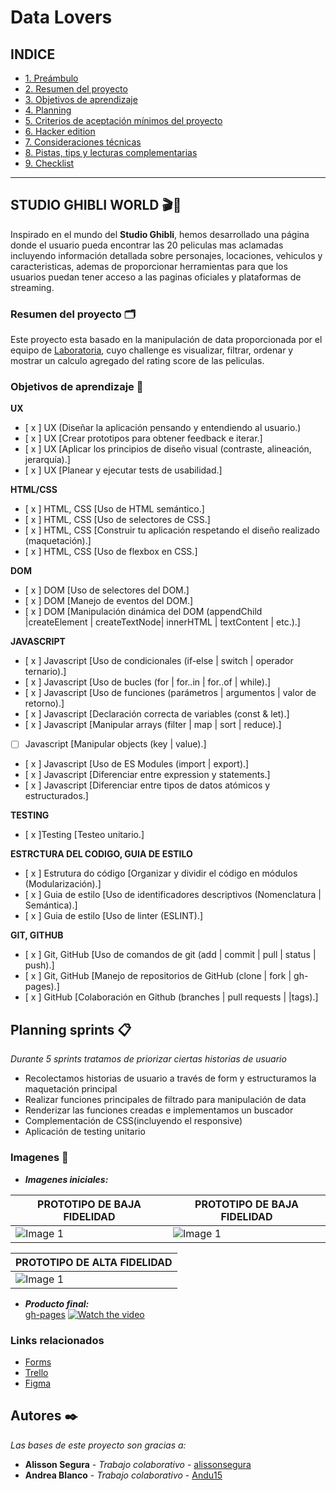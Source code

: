 # Data Lovers
## INDICE
* [1. Preámbulo](#studio-ghibli-world)
* [2. Resumen del proyecto](#resumen-del-proyecto)
* [3. Objetivos de aprendizaje](#objetivos-de-aprendizaje-🔧)
* [4. Planning](#planning-sprints-📋)
* [5. Criterios de aceptación mínimos del proyecto](#5-criterios-de-aceptación-mínimos-del-proyecto)
* [6. Hacker edition](#6-hacker-edition)
* [7. Consideraciones técnicas](#7-consideraciones-técnicas)
* [8. Pistas, tips y lecturas complementarias](#8-pistas-tips-y-lecturas-complementarias)
* [9. Checklist](#9-checklist)
***
## STUDIO GHIBLI WORLD 🎬🍿
Inspirado en el mundo del **Studio Ghibli**, hemos desarrollado una página donde el usuario pueda encontrar las 20 peliculas mas aclamadas incluyendo información detallada sobre personajes, locaciones, vehiculos y caracteristicas, ademas de proporcionar herramientas para que los usuarios puedan tener acceso a las paginas oficiales y plataformas de streaming.

### Resumen del proyecto 🗂️
Este proyecto esta basado en la manipulación de data proporcionada por el equipo de [Laboratoria](https://github.com/Laboratoria/LIM015-data-lovers), cuyo challenge es visualizar, filtrar, ordenar y mostrar un calculo agregado del rating score de las peliculas.

### Objetivos de aprendizaje 🔧
__UX__
- [ x ] UX (Diseñar la aplicación pensando y entendiendo al usuario.)
- [ x ] UX [Crear prototipos para obtener feedback e iterar.]
- [ x ] UX [Aplicar los principios de diseño visual (contraste, alineación, jerarquía).]
- [ x ] UX [Planear y ejecutar tests de usabilidad.]

__HTML/CSS__
- [ x ] HTML, CSS [Uso de HTML semántico.]
- [ x ] HTML, CSS [Uso de selectores de CSS.]
- [ x ] HTML, CSS [Construir tu aplicación respetando el diseño realizado (maquetación).]
- [ x ] HTML, CSS [Uso de flexbox en CSS.]

__DOM__
- [ x ] DOM [Uso de selectores del DOM.]
- [ x ] DOM [Manejo de eventos del DOM.]
- [ x ] DOM [Manipulación dinámica del DOM (appendChild |createElement | createTextNode| innerHTML | textContent | etc.).]

__JAVASCRIPT__
- [ x ] Javascript [Uso de condicionales (if-else | switch | operador ternario).]
- [ x ] Javascript [Uso de bucles (for | for..in | for..of | while).]
- [ x ] Javascript [Uso de funciones (parámetros | argumentos | valor de retorno).]
- [ x ] Javascript [Declaración correcta de variables (const & let).]
- [ x ] Javascript [Manipular arrays (filter | map | sort | reduce).]
- [ ] Javascript [Manipular objects (key | value).]
- [ x ] Javascript [Uso de ES Modules (import | export).]
- [ x ] Javascript [Diferenciar entre expression y statements.]
- [ x ] Javascript [Diferenciar entre tipos de datos atómicos y estructurados.]

__TESTING__
- [ x ]Testing [Testeo unitario.]

__ESTRCTURA DEL CODIGO, GUIA DE ESTILO__
- [ x ] Estrutura do código [Organizar y dividir el código en módulos (Modularización).]
- [ x ] Guia de estilo [Uso de identificadores descriptivos (Nomenclatura | Semántica).]
- [ x ] Guia de estilo [Uso de linter (ESLINT).]

__GIT, GITHUB__
- [ x ] Git, GitHub [Uso de comandos de git (add | commit | pull | status | push).]
- [ x ] Git, GitHub [Manejo de repositorios de GitHub (clone | fork | gh-pages).]
- [ x ] GitHub [Colaboración en Github (branches | pull requests | |tags).]


## Planning sprints 📋
_Durante 5 sprints tratamos de priorizar ciertas historias de usuario_
- Recolectamos historias de usuario a través de form y estructuramos la maquetación principal
- Realizar funciones principales de filtrado para manipulación de data
- Renderizar las funciones creadas e implementamos un buscador
- Complementación de CSS(incluyendo el responsive)
- Aplicación de testing unitario

### Imagenes 🚀
* __*Imagenes iniciales:*__  

| PROTOTIPO DE BAJA FIDELIDAD | PROTOTIPO DE BAJA FIDELIDAD |
| ------------ | ------------- |
| ![Image 1](./images/bajaFidel1.jpeg) | ![Image 1](./images/bajaFidel2.jpeg)|

| PROTOTIPO DE ALTA FIDELIDAD | 
| ------------ |
| ![Image 1](./images/altaFidel.jpeg) |

* __*Producto final:*__  
[gh-pages](https://alissonsegura.github.io/LIM015-data-lovers/src/)
[![Watch the video](./images/finaProject.jpeg)](https://youtu.be/u7rOeCec9VM)


### Links relacionados
* [Forms](https://forms.gle/vbyYfxgUTVfBxMZn6)
* [Trello](https://trello.com/b/Z0Mzkksm/data-lovers-studio-ghibli)
* [Figma](https://www.figma.com/file/v5dOaLnlzRwEKellJogx78/DATA-LOVERS-STUDIO-GHIIBLI?node-id=0%3A1)

## Autores ✒️
_Las bases de este proyecto son gracias a:_
* **Alisson Segura** - *Trabajo colaborativo* - [alissonsegura](https://github.com/alissonsegura)
* **Andrea Blanco** - *Trabajo colaborativo* - [Andu15](https://github.com/Andu15)